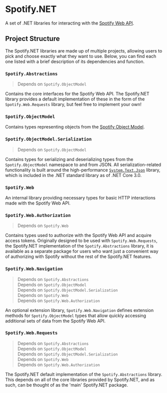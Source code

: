 # Spotify.NET

A set of .NET libraries for interacting with the [Spotify Web API](https://spotify.dev/documentation/web-api).

## Project Structure

The Spotify.NET libraries are made up of multiple projects, allowing users to pick and choose exactly what they want to use. Below, you can find each one listed with a brief description of its dependencies and function.

### `Spotify.Abstractions`

> Depends on `Spotify.ObjectModel`

Contains the core interfaces for the Spotify Web API. The Spotify.NET library provides a default implementation of these in the form of the `Spotify.Web.Requests` library, but feel free to implement your own!

### `Spotify.ObjectModel`

Contains types representing objects from the [Spotify Object Model](https://spotify.dev/documentation/web-api/reference/object-model).

### `Spotify.ObjectModel.Serialization`

> Depends on `Spotify.ObjectModel`

Contains types for serializing and deserializing types from the `Spotify.ObjectModel` namespace to and from JSON. All serialization-related functionality is built around the high-performance [`System.Text.Json`](https://docs.microsoft.com/en-us/dotnet/api/system.text.json) library, which is included in the .NET standard library as of .NET Core 3.0.

### `Spotify.Web`

An internal library providing necessary types for basic HTTP interactions made with the Spotify Web API.

### `Spotify.Web.Authorization`

> Depends on `Spotify.Web`

Contains types used to authorize with the Spotify Web API and acquire access tokens. Originally designed to be used with `Spotify.Web.Requests`, the Spotify.NET implementation of the `Spotify.Abstractions` library, it is available as a separate package for users who want just a convenient way of authorizing with Spotify without the rest of the Spotify.NET features.

### `Spotify.Web.Navigation`

> Depends on `Spotify.Abstractions`  
> Depends on `Spotify.ObjectModel`  
> Depends on `Spotify.ObjectModel.Serialization`  
> Depends on `Spotify.Web`  
> Depends on `Spotify.Web.Authorization`

An optional extension library, `Spotify.Web.Navigation` defines extension methods for `Spotify.ObjectModel` types that allow quickly accessing additional sets of data from the Spotify Web API.

### `Spotify.Web.Requests`

> Depends on `Spotify.Abstractions`  
> Depends on `Spotify.ObjectModel`  
> Depends on `Spotify.ObjectModel.Serialization`  
> Depends on `Spotify.Web`  
> Depends on `Spotify.Web.Authorization`

The Spotify.NET default implementation of the `Spotify.Abstractions` library. This depends on all of the core libraries provided by Spotify.NET, and as such, can be thought of as the 'main' Spotify.NET package.

